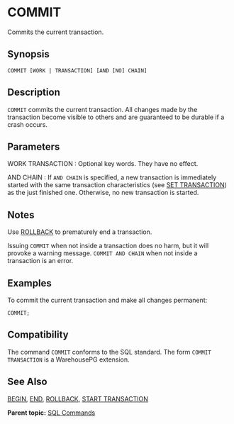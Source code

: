 # COMMIT 

Commits the current transaction.

## <a id="section2"></a>Synopsis 

``` {#sql_command_synopsis}
COMMIT [WORK | TRANSACTION] [AND [NO] CHAIN]
```

## <a id="section3"></a>Description 

`COMMIT` commits the current transaction. All changes made by the transaction become visible to others and are guaranteed to be durable if a crash occurs.

## <a id="section4"></a>Parameters 

WORK
TRANSACTION
:   Optional key words. They have no effect.

AND CHAIN
:   If `AND CHAIN` is specified, a new transaction is immediately started with the same transaction characteristics \(see [SET TRANSACTION](SET_TRANSACTION.html)\) as the just finished one. Otherwise, no new transaction is started.

## <a id="section5"></a>Notes 

Use [ROLLBACK](ROLLBACK.html) to prematurely end a transaction.

Issuing `COMMIT` when not inside a transaction does no harm, but it will provoke a warning message. `COMMIT AND CHAIN` when not inside a transaction is an error.

## <a id="section6"></a>Examples 

To commit the current transaction and make all changes permanent:

```
COMMIT;
```

## <a id="section7"></a>Compatibility 

The command `COMMIT` conforms to the SQL standard. The form `COMMIT TRANSACTION` is a WarehousePG extension.

## <a id="section8"></a>See Also 

[BEGIN](BEGIN.html), [END](END.html), [ROLLBACK](ROLLBACK.html), [START TRANSACTION](START_TRANSACTION.html)

**Parent topic:** [SQL Commands](../sql_commands/sql_ref.html)

